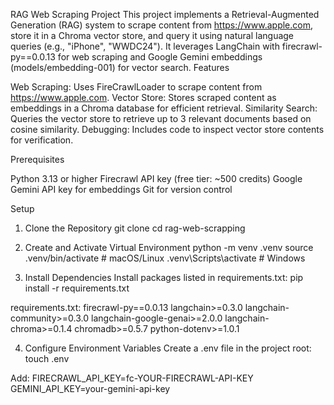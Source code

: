 RAG Web Scraping Project
This project implements a Retrieval-Augmented Generation (RAG) system to scrape content from https://www.apple.com, store it in a Chroma vector store, and query it using natural language queries (e.g., "iPhone", "WWDC24"). It leverages LangChain with firecrawl-py==0.0.13 for web scraping and Google Gemini embeddings (models/embedding-001) for vector search.
Features

Web Scraping: Uses FireCrawlLoader to scrape content from https://www.apple.com.
Vector Store: Stores scraped content as embeddings in a Chroma database for efficient retrieval.
Similarity Search: Queries the vector store to retrieve up to 3 relevant documents based on cosine similarity.
Debugging: Includes code to inspect vector store contents for verification.

Prerequisites

Python 3.13 or higher
Firecrawl API key (free tier: ~500 credits)
Google Gemini API key for embeddings
Git for version control

Setup
1. Clone the Repository
git clone <repository-url>
cd rag-web-scrapping

2. Create and Activate Virtual Environment
python -m venv .venv
source .venv/bin/activate  # macOS/Linux
.venv\Scripts\activate     # Windows

3. Install Dependencies
Install packages listed in requirements.txt:
pip install -r requirements.txt

requirements.txt:
firecrawl-py==0.0.13
langchain>=0.3.0
langchain-community>=0.3.0
langchain-google-genai>=2.0.0
langchain-chroma>=0.1.4
chromadb>=0.5.7
python-dotenv>=1.0.1

4. Configure Environment Variables
Create a .env file in the project root:
touch .env

Add:
FIRECRAWL_API_KEY=fc-YOUR-FIRECRAWL-API-KEY
GEMINI_API_KEY=your-gemini-api-key
